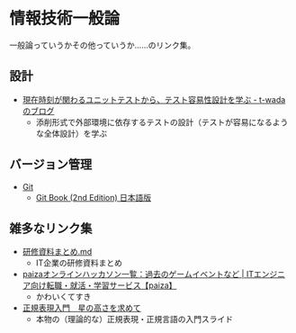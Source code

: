 # 情報技術一般論
一般論っていうかその他っていうか……のリンク集。

## 設計
- [現在時刻が関わるユニットテストから、テスト容易性設計を学ぶ - t-wadaのブログ](https://t-wada.hatenablog.jp/entry/design-for-testability)
    - 添削形式で外部環境に依存するテストの設計（テストが容易になるような全体設計）を学ぶ

## バージョン管理
- [Git](https://git-scm.com/)
    - [Git Book (2nd Edition) 日本語版](https://git-scm.com/book/ja/v2)

## 雑多なリンク集
- [研修資料まとめ.md](https://gist.github.com/gcchaan/02f4746a323acac4095c30e0783a3912)
    - IT企業の研修資料まとめ
- [paizaオンラインハッカソン一覧：過去のゲームイベントなど | ITエンジニア向け転職・就活・学習サービス【paiza】](https://paiza.jp/paiza_game_history)
    - かわいくてすき
- [正規表現入門　星の高さを求めて](https://www.slideshare.net/sinya8282/ss-32629428)
    - 本物の（理論的な）正規表現・正規言語の入門スライド
